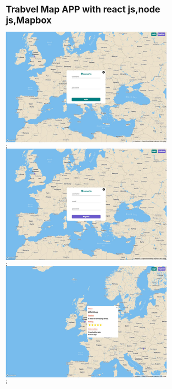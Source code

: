 # Trabvel Map APP with react js,node js,Mapbox


![image1](./img/1.JPG);
![image2](./img/2.JPG);
![image3](./img/3.JPG);

